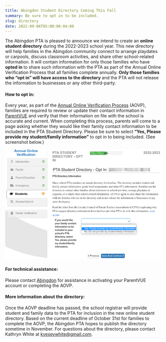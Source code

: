 ```yaml
--- 
title: Abingdon Student Directory Coming This Fall
summary: Be sure to opt in to be included.
slug: directory
date: 2022-09-06T05:00:00-04:00
---
```


The Abingdon PTA is pleased to announce we intend to create an **online student directory** during the 2022-2023 school year. This new directory will help families in the Abingdon community connect to arrange playdates or carpools, discuss classroom activities, and share other school-related information. It will contain information for only those families who have **opted in** to share such information with the PTA as part of the Annual Online Verification Process that all families complete annually. **Only those families who “opt in” will have access to the directory** and the PTA will not release the information to businesses or any other third-party.

#### How to opt in:
Every year, as part of the [Annual Online Verification Process](https://www.apsva.us/registering-your-child/annual-online-verification-process/) (AOVP), families are required to review or update their contact information in [ParentVUE](https://va-arl-psv.edupoint.com/PXP2_Login.aspx) and verify that their information on file with the school is accurate and current. When completing this process, parents will come to a page asking whether they would like their family contact information to be included in the PTA Student Directory. Please be sure to select **“Yes, Please provide my student/family information”** to opt in to being included. (See screenshot below.)

<img src="images/directory-opt-in2.webp" alt="Screenshot showing how to opt-in to the online student directory">

#### For technical assistance:
Please contact [Abingdon](https://abingdon.apsva.us/contact-us/) for assistance in activating your ParentVUE account or completing the AOVP. 

#### More information about the directory:
Once the AOVP deadline has passed, the school registrar will provide student and family data to the PTA for inclusion in the new online student directory. Based on the current deadline of October 31st for families to complete the AOVP, the Abingdon PTA hopes to publish the directory sometime in November. For questions about the directory, please contact Kathryn White at kveseywhite@gmail.com.